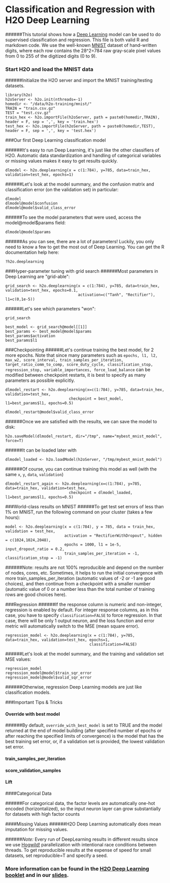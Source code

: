 # Classification and Regression with H2O Deep Learning

######This tutorial shows how a [Deep Learning](http://en.wikipedia.org/wiki/DeepLearning) model can be used to do supervised classification and regression. This file is both valid R and markdown code. We use the well-known [MNIST](http://yann.lecun.com/exdb/mnist/) dataset of hand-written digits, where each row contains the 28^2=784 raw gray-scale pixel values from 0 to 255 of the digitized digits (0 to 9). 

### Start H2O and load the MNIST data

######Initialize the H2O server and import the MNIST training/testing datasets.

    library(h2o)
    h2oServer <- h2o.init(nthreads=-1)
    homedir <- "/data/h2o-training/mnist/"
    TRAIN = "train.csv.gz"
    TEST = "test.csv.gz"
    train_hex <- h2o.importFile(h2oServer, path = paste0(homedir,TRAIN), header = F, sep = ',', key = 'train.hex')
    test_hex <- h2o.importFile(h2oServer, path = paste0(homedir,TEST), header = F, sep = ',', key = 'test.hex')
 
###Our first Deep Learning classification model

######It's easy to run Deep Learning, it's just like the other classifiers of H2O. Automatic data standardization and handling of categorical variables or missing values makes it easy to get results quickly.

    dlmodel <- h2o.deeplearning(x = c(1:784), y=785, data=train_hex, validation=test_hex, epochs=1)

######Let's look at the model summary, and the confusion matrix and classification error (on the validation set) in particular:

    dlmodel
    dlmodel@model$confusion
    dlmodel@model$valid_class_error

######To see the model parameters that were used, access the model@model$params field:
    
    dlmodel@model$params
    
######As you can see, there are a lot of parameters!  Luckily, you only need to know a few to get the most out of Deep Learning.  You can get the R documentation help here:

    ?h2o.deeplearning
    
###Hyper-parameter tuning with grid search
######Most parameters in Deep Learning are "grid-able":

    grid_search <- h2o.deeplearning(x = c(1:784), y=785, data=train_hex, validation=test_hex, epochs=0.1,
                                    activation=c("Tanh", "Rectifier"), l1=c(0,1e-5))
                                
######Let's see which parameters "won":

    grid_search
    
    best_model <- grid_search@model[[1]]
    best_params <- best_model@model$params
    best_params$activation
    best_params$l1
    
###Checkpointing
######Let's continue training the best model, for 2 more epochs. Note that since many parameters such as `epochs, l1, l2, max_w2, score_interval, train_samples_per_iteration, target_ratio_comm_to_comp, score_duty_cycle, classification_stop, regression_stop, variable_importances, force_load_balance` can be modified between checkpoint restarts, it is best to specify as many parameters as possible explicitly.

    dlmodel_restart <- h2o.deeplearning(x=c(1:784), y=785, data=train_hex, validation=test_hex,
                                checkpoint = best_model, l1=best_params$l1, epochs=0.5)

    dlmodel_restart@model$valid_class_error

######Once we are satisfied with the results, we can save the model to disk:

    h2o.saveModel(dlmodel_restart, dir="/tmp", name="mybest_mnist_model", force=T)

######It can be loaded later with
    
    dlmodel_loaded <- h2o.loadModel(h2oServer, "/tmp/mybest_mnist_model")
    
######Of course, you can continue training this model as well (with the same `x`, `y`, `data`, `validation`)

    dlmodel_restart_again <- h2o.deeplearning(x=c(1:784), y=785, data=train_hex, validation=test_hex,
                                checkpoint = dlmodel_loaded, l1=best_params$l1, epochs=0.5)

###World-class results on MNIST
######To get test set errors of less than 1% on MNIST, run the following command on your cluster (takes a few hours):

    model <- h2o.deeplearning(x = c(1:784), y = 785, data = train_hex, validation = test_hex,
                              activation = "RectifierWithDropout", hidden = c(1024,1024,2048),
                              epochs = 1000, l1 = 1e-5, input_dropout_ratio = 0.2,
                              train_samples_per_iteration = -1, classification_stop = -1)

######Note: results are not 100% reproducible and depend on the number of nodes, cores, etc. Sometimes, it helps to run the initial convergence with more train_samples_per_iteration (automatic values of -2 or -1 are good choices), and then continue from a checkpoint with a smaller number (automatic value of 0 or a number less than the total number of training rows are good choices here).

###Regression
######If the response column is numeric and non-integer, regression is enabled by default.  For integer response columns, as in this case, you have to specify `classification=FALSE` to force regression.  In that case, there will be only 1 output neuron, and the loss function and error metric will automatically switch to the MSE (mean square error).

    regression_model <- h2o.deeplearning(x = c(1:784), y=785, data=train_hex, validation=test_hex, epochs=1, 
                                         classification=FALSE)

######Let's look at the model summary, and the training and validation set MSE values:

    regression_model
    regression_model@model$train_sqr_error
    regression_model@model$valid_sqr_error
    
######Otherwise, regression Deep Learning models are just like classification models.

###Important Tips & Tricks

#### Override with best model
######By default, `override_with_best_model` is set to TRUE and the model returned at the end of model building (after specified number of epochs or after reaching the specified limits of convergence) is the model that has the best training set error, or, if a validation set is provided, the lowest validation set error.

#### train_samples_per_iteration

#### score_validation_samples

#### Lift

####Categorical Data

######For categorical data, the factor levels are automatically one-hot encoded (horizontalized), so the input neuron layer 
can grow substantially for datasets with high factor counts


####Missing Values
######H2O Deep Learning automatically does mean imputation for missing values.


######*Note:* Every run of DeepLearning results in different results since we use [Hogwild!](http://www.eecs.berkeley.edu/~brecht/papers/hogwildTR.pdf) parallelization with intentional race conditions between threads.  To get reproducible results at the expense of speed for small datasets, set reproducible=T and specify a seed.

### More information can be found in the [H2O Deep Learning booklet](https://t.co/kWzyFMGJ2S) and in our [slides](http://www.slideshare.net/0xdata/presentations).
